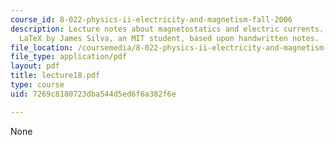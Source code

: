 ```yaml
---
course_id: 8-022-physics-ii-electricity-and-magnetism-fall-2006
description: Lecture notes about magnetostatics and electric currents. Prepared in
  LaTeX by James Silva, an MIT student, based upon handwritten notes.
file_location: /coursemedia/8-022-physics-ii-electricity-and-magnetism-fall-2006/7269c8180723dba544d5ed6f6a382f6e_lecture18.pdf
file_type: application/pdf
layout: pdf
title: lecture18.pdf
type: course
uid: 7269c8180723dba544d5ed6f6a382f6e

---
```

None